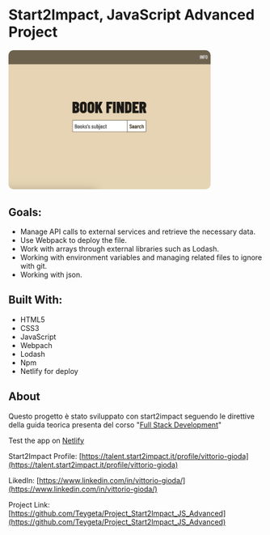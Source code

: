  <h1>Start2Impact, JavaScript Advanced Project</h1>

<img src="./src/img/App_Screen.png" width="400" style="border-radius: 10px" alt="App_screen"/>

## Goals:
* Manage API calls to external services and retrieve the necessary data.
* Use Webpack to deploy the file.
* Work with arrays through external libraries such as Lodash.
* Working with environment variables and managing related files to ignore with git.
* Working with json.

## Built With:
* HTML5
* CSS3
* JavaScript
* Webpach
* Lodash
* Npm
* Netlify for deploy

## About
Questo progetto è stato sviluppato con start2impact seguendo le direttive della guida teorica presenta del corso "[Full Stack Development](https://www.start2impact.it/master/full-stack-development/)"

Test the app on [Netlify](https://glistening-phoenix-cf085f.netlify.app/)

Start2Impact Profile: [https://talent.start2impact.it/profile/vittorio-gioda](https://talent.start2impact.it/profile/vittorio-gioda)

LikedIn: [https://www.linkedin.com/in/vittorio-gioda/](https://www.linkedin.com/in/vittorio-gioda/)

Project Link: [https://github.com/Teygeta/Project_Start2Impact_JS_Advanced](https://github.com/Teygeta/Project_Start2Impact_JS_Advanced)
